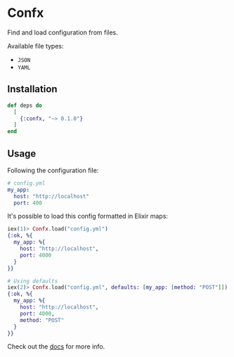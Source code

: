 # Confx

<!-- MDOC !-->

Find and load configuration from files.

Available file types:
- `JSON`
- `YAML`

## Installation

```elixir
def deps do
  [
    {:confx, "~> 0.1.0"}
  ]
end
```

## Usage

Following the configuration file:

```yaml
# config.yml
my_app:
  host: "http://localhost"
  port: 400
```

It's possible to load this config formatted in Elixir maps:

```elixir
iex(1)> Confx.load("config.yml")
{:ok, %{
  my_app: %{
    host: "http://localhost",
    port: 4000
  }
}}

# Using defaults
iex(2)> Confx.load("config.yml", defaults: [my_app: [method: "POST"]])
{:ok, %{
  my_app: %{
    host: "http://localhost",
    port: 4000,
    method: "POST"
  }
}}
```

Check out the [docs]() for more info.
